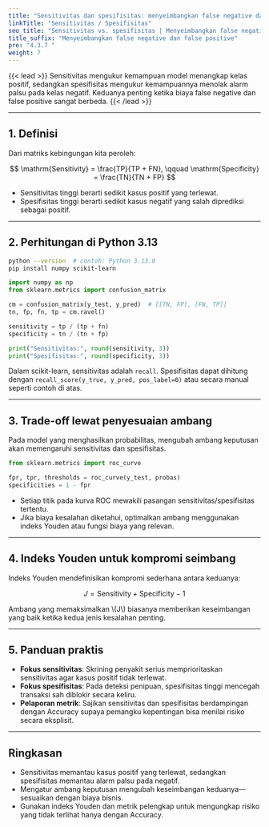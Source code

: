 ```yaml
---
title: "Sensitivitas dan spesifisitas: menyeimbangkan false negative dan false positive"
linkTitle: "Sensitivitas / Spesifisitas"
seo_title: "Sensitivitas vs. spesifisitas | Menyeimbangkan false negative dan false positive"
title_suffix: "Menyeimbangkan false negative dan false positive"
pre: "4.3.7 "
weight: 7
---
```


{{< lead >}}
Sensitivitas mengukur kemampuan model menangkap kelas positif, sedangkan spesifisitas mengukur kemampuannya menolak alarm palsu pada kelas negatif. Keduanya penting ketika biaya false negative dan false positive sangat berbeda.
{{< /lead >}}

---

## 1. Definisi
Dari matriks kebingungan kita peroleh:

$$
\mathrm{Sensitivity} = \frac{TP}{TP + FN}, \qquad
\mathrm{Specificity} = \frac{TN}{TN + FP}
$$

- Sensitivitas tinggi berarti sedikit kasus positif yang terlewat.  
- Spesifisitas tinggi berarti sedikit kasus negatif yang salah diprediksi sebagai positif.

---

## 2. Perhitungan di Python 3.13
```bash
python --version  # contoh: Python 3.13.0
pip install numpy scikit-learn
```

```python
import numpy as np
from sklearn.metrics import confusion_matrix

cm = confusion_matrix(y_test, y_pred)  # [[TN, FP], [FN, TP]]
tn, fp, fn, tp = cm.ravel()

sensitivity = tp / (tp + fn)
specificity = tn / (tn + fp)

print("Sensitivitas:", round(sensitivity, 3))
print("Spesifisitas:", round(specificity, 3))
```

Dalam scikit-learn, sensitivitas adalah `recall`. Spesifisitas dapat dihitung dengan `recall_score(y_true, y_pred, pos_label=0)` atau secara manual seperti contoh di atas.

---

## 3. Trade-off lewat penyesuaian ambang
Pada model yang menghasilkan probabilitas, mengubah ambang keputusan akan memengaruhi sensitivitas dan spesifisitas.

```python
from sklearn.metrics import roc_curve

fpr, tpr, thresholds = roc_curve(y_test, probas)
specificities = 1 - fpr
```

- Setiap titik pada kurva ROC mewakili pasangan sensitivitas/spesifisitas tertentu.
- Jika biaya kesalahan diketahui, optimalkan ambang menggunakan indeks Youden atau fungsi biaya yang relevan.

---

## 4. Indeks Youden untuk kompromi seimbang
Indeks Youden mendefinisikan kompromi sederhana antara keduanya:

$$
J = \mathrm{Sensitivity} + \mathrm{Specificity} - 1
$$

Ambang yang memaksimalkan \\(J\\) biasanya memberikan keseimbangan yang baik ketika kedua jenis kesalahan penting.

---

## 5. Panduan praktis
- **Fokus sensitivitas**: Skrining penyakit serius memprioritaskan sensitivitas agar kasus positif tidak terlewat.
- **Fokus spesifisitas**: Pada deteksi penipuan, spesifisitas tinggi mencegah transaksi sah diblokir secara keliru.
- **Pelaporan metrik**: Sajikan sensitivitas dan spesifisitas berdampingan dengan Accuracy supaya pemangku kepentingan bisa menilai risiko secara eksplisit.

---

## Ringkasan
- Sensitivitas memantau kasus positif yang terlewat, sedangkan spesifisitas memantau alarm palsu pada negatif.
- Mengatur ambang keputusan mengubah keseimbangan keduanya—sesuaikan dengan biaya bisnis.
- Gunakan indeks Youden dan metrik pelengkap untuk mengungkap risiko yang tidak terlihat hanya dengan Accuracy.
